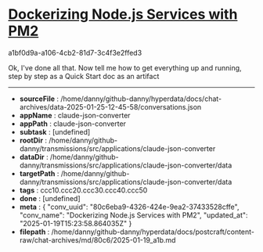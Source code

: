 # [Dockerizing Node.js Services with PM2](https://claude.ai/chat/80c6eba9-4326-424e-9ea2-37433528cffe)

a1bf0d9a-a106-4cb2-81d7-3c4f3e2ffed3

Ok, I've done all that. Now tell me how to get everything up and running, step by step as a Quick Start doc as an artifact

---

* **sourceFile** : /home/danny/github-danny/hyperdata/docs/chat-archives/data-2025-01-25-12-45-58/conversations.json
* **appName** : claude-json-converter
* **appPath** : claude-json-converter
* **subtask** : [undefined]
* **rootDir** : /home/danny/github-danny/transmissions/src/applications/claude-json-converter
* **dataDir** : /home/danny/github-danny/transmissions/src/applications/claude-json-converter/data
* **targetPath** : /home/danny/github-danny/transmissions/src/applications/claude-json-converter/data
* **tags** : ccc10.ccc20.ccc30.ccc40.ccc50
* **done** : [undefined]
* **meta** : {
  "conv_uuid": "80c6eba9-4326-424e-9ea2-37433528cffe",
  "conv_name": "Dockerizing Node.js Services with PM2",
  "updated_at": "2025-01-19T15:23:58.864035Z"
}
* **filepath** : /home/danny/github-danny/hyperdata/docs/postcraft/content-raw/chat-archives/md/80c6/2025-01-19_a1b.md